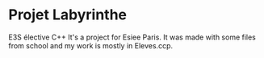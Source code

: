 # Projet Labyrinthe
 E3S élective C++
 It's a project for Esiee Paris. It was made with some files from school and my work is mostly in Eleves.ccp.
